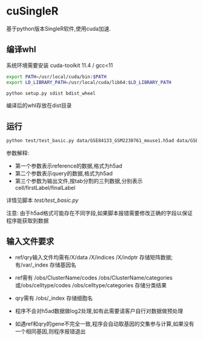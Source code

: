 # cuSingleR

基于python版本SingleR软件,使用cuda加速.

## 编译whl

系统环境需要安装 cuda-toolkit 11.4 / gcc<11

```sh
export PATH=/usr/local/cuda/bin:$PATH
export LD_LIBRARY_PATH=/usr/local/cuda/lib64:$LD_LIBRARY_PATH

python setup.py sdist bdist_wheel
```

编译后的whl存放在dist目录

## 运行

```sh
python test/test_basic.py data/GSE84133_GSM2230761_mouse1.h5ad data/GSE84133_GSM2230762_mouse2.h5ad data/result.tsv
```

参数解释:

* 第一个参数表示reference的数据,格式为h5ad
* 第二个参数表示query的数据,格式为h5ad
* 第三个参数为输出文件,按tab分割的三列数据,分别表示cell/firstLabel/finalLabel

详情见脚本 *test/test_basic.py*

注意: 由于h5ad格式可能存在不同字段,如果脚本报错需要修改正确的字段以保证程序能获取到数据

## 输入文件要求

* ref/qry输入文件均需有/X/data /X/indices /X/indptr 存储矩阵数据; 有/var/_index 存储基因名
* ref需有 /obs/ClusterName/codes /obs/ClusterName/categories 或/obs/celltype/codes /obs/celltype/categories 存储分类结果
* qry需有 /obs/_index 存储细胞名

* 程序不会对h5ad数据做log2处理,如有此需要请客户自行对数据做预处理
* 如遇ref和qry的gene不完全一致,程序会自动取基因的交集参与计算,如果没有一个相同基因,则程序报错退出
